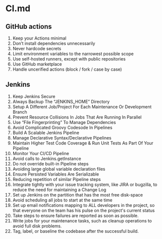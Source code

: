 # CI.md

## GitHub actions

1. Keep your Actions minimal
2. Don’t install dependencies unnecessarily
3. Never hardcode secrets
4. Limit environment variables to the narrowest possible scope
5. Use self-hosted runners, except with public repositories
6. Use GitHub marketplace
7. Handle uncerified actions (block / fork / case by case)

## Jenkins

1. Keep Jenkins Secure
2. Always Backup The “JENKINS_HOME” Directory
3. Setup A Different Job/Project For Each Maintenance Or Development Branch
4. Prevent Resource Collisions In Jobs That Are Running In Parallel
5. Use “File Fingerprinting” To Manage Dependencies
6. Avoid Complicated Groovy Codesode In Pipelines
7. Build A Scalable Jenkins Pipeline
8. Manage Declarative Syntax/Declarative Pipelines
9. Maintain Higher Test Code Coverage & Run Unit Tests As Part Of Your Pipeline
10. Monitor Your CI/CD Pipeline
11. Avoid calls to Jenkins.getInstance
12. Do not override built-in Pipeline steps
13. Avoiding large global variable declaration files
14. Ensure Persisted Variables Are Serializable
15. Reducing repetition of similar Pipeline steps
16. Integrate tightly with your issue tracking system, like JIRA or bugzilla, to reduce the need for maintaining a Change Log
17. Set up Jenkins on the partition that has the most free disk-space
18. Avoid scheduling all jobs to start at the same time
19. Set up email notifications mapping to ALL developers in the project, so that everyone on the team has his pulse on the project's current status
20. Take steps to ensure failures are reported as soon as possible.
21. Write jobs for your maintenance tasks, such as cleanup operations to avoid full disk problems.
22. Tag, label, or baseline the codebase after the successful build.
